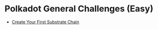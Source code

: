 # Polkadot General Challenges (Easy)

- [Create Your First Substrate Chain](https://github.com/ysongh/Polkadot-Hack-Challenges-2021/tree/master/PolkadotGeneralChallenges/CreateYourFirstSubstrateChain)
